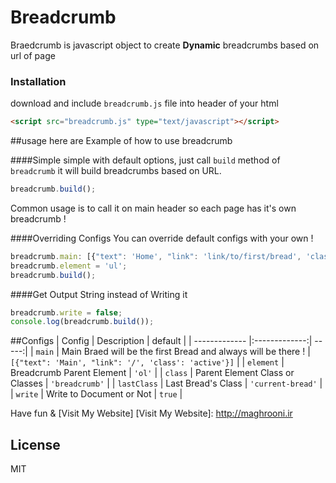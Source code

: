 # Breadcrumb

Braedcrumb is javascript object to create **Dynamic** breadcrumbs based on url of page

### Installation
download and include `breadcrumb.js` file into header of your html

```html
<script src="breadcrumb.js" type="text/javascript"></script>
```
##usage
here are Example of how to use breadcrumb

####Simple
simple with default options, just call `build` method of `breadcrumb` it will build breadcrumbs based on URL.<br>
```javascript
breadcrumb.build();
```
Common usage is to call it on main header so each page has it's own breadcrumb !

####Overriding Configs
You can override default configs with your own !
```javascript
breadcrumb.main: [{"text": 'Home', "link": 'link/to/first/bread', 'class': 'fristClass'}];
breadcrumb.element = 'ul';
breadcrumb.build();
```
####Get Output String instead of Writing it
```javascript
breadcrumb.write = false;
console.log(breadcrumb.build());
```
##Configs
| Config        | Description           | default |
| ------------- |:-------------:| -----:|
| `main`          | Main Braed will be the first Bread and always will be there ! | `[{"text": 'Main', "link": '/', 'class': 'active'}]` |
| `element`      | Breadcrumb Parent Element     |   `'ol'` |
| `class` | Parent Element Class or Classes      |   `'breadcrumb'` |
| `lastClass` | Last Bread's Class       |   `'current-bread'` |
| `write` | Write to Document or Not       |   `true` |

Have fun & [Visit My Website]
[Visit My Website]: http://maghrooni.ir

License
----
MIT
